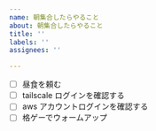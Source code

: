 ```yaml
---
name: 朝集合したらやること
about: 朝集合したらやること
title: ''
labels: ''
assignees: ''

---
```


- [ ] 昼食を頼む
- [ ] tailscale ログインを確認する
- [ ] aws アカウントログインを確認する
- [ ] 格ゲーでウォームアップ
